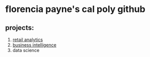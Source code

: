 # florencia payne's cal poly github
## projects:

1. [retail analytics](https://colab.research.google.com/drive/1C7ExVu17bFNiZfI3X2vsBBoIOCugugfr)
2. [business intelligence](https://github.com/flopayne/flopayne/blob/main/Project_5_6%2C_warmup_3100_ulta_quartiles.ipynb)
3. data science
